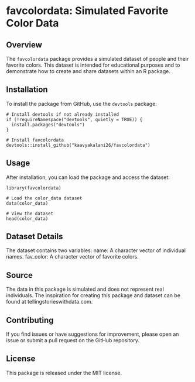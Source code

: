 # favcolordata: Simulated Favorite Color Data

## Overview

The `favcolordata` package provides a simulated dataset of people and their favorite colors. This dataset is intended for educational purposes and to demonstrate how to create and share datasets within an R package.

## Installation

To install the package from GitHub, use the `devtools` package:

```{r}
# Install devtools if not already installed
if (!requireNamespace("devtools", quietly = TRUE)) {
  install.packages("devtools")
}

# Install favcolordata
devtools::install_github("kaavyakalani26/favcolordata")
```

## Usage

After installation, you can load the package and access the dataset:

```{r}
library(favcolordata)

# Load the color_data dataset
data(color_data)

# View the dataset
head(color_data)
```

## Dataset Details
The dataset contains two variables:
name: A character vector of individual names.
fav_color: A character vector of favorite colors.

## Source
The data in this package is simulated and does not represent real individuals. The inspiration for creating this package and dataset can be found at tellingstorieswithdata.com.

## Contributing
If you find issues or have suggestions for improvement, please open an issue or submit a pull request on the GitHub repository.

## License
This package is released under the MIT license.

